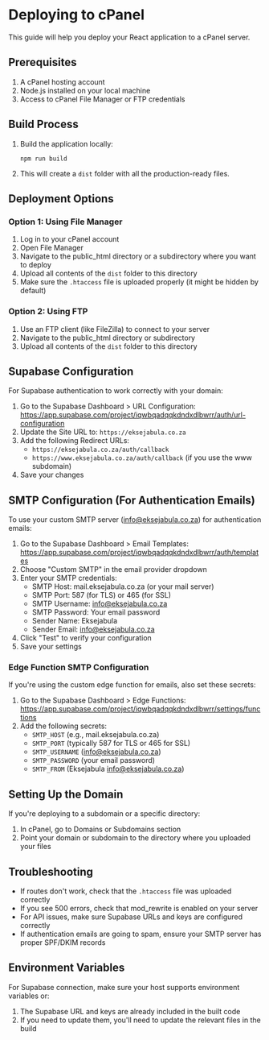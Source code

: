 
# Deploying to cPanel

This guide will help you deploy your React application to a cPanel server.

## Prerequisites

1. A cPanel hosting account
2. Node.js installed on your local machine
3. Access to cPanel File Manager or FTP credentials

## Build Process

1. Build the application locally:
   ```
   npm run build
   ```

2. This will create a `dist` folder with all the production-ready files.

## Deployment Options

### Option 1: Using File Manager

1. Log in to your cPanel account
2. Open File Manager
3. Navigate to the public_html directory or a subdirectory where you want to deploy
4. Upload all contents of the `dist` folder to this directory
5. Make sure the `.htaccess` file is uploaded properly (it might be hidden by default)

### Option 2: Using FTP

1. Use an FTP client (like FileZilla) to connect to your server
2. Navigate to the public_html directory or subdirectory
3. Upload all contents of the `dist` folder to this directory

## Supabase Configuration

For Supabase authentication to work correctly with your domain:

1. Go to the Supabase Dashboard > URL Configuration: https://app.supabase.com/project/iqwbqadqqkdndxdlbwrr/auth/url-configuration
2. Update the Site URL to: `https://eksejabula.co.za`
3. Add the following Redirect URLs:
   - `https://eksejabula.co.za/auth/callback`
   - `https://www.eksejabula.co.za/auth/callback` (if you use the www subdomain)
4. Save your changes

## SMTP Configuration (For Authentication Emails)

To use your custom SMTP server (info@eksejabula.co.za) for authentication emails:

1. Go to the Supabase Dashboard > Email Templates: https://app.supabase.com/project/iqwbqadqqkdndxdlbwrr/auth/templates
2. Choose "Custom SMTP" in the email provider dropdown
3. Enter your SMTP credentials:
   - SMTP Host: mail.eksejabula.co.za (or your mail server)
   - SMTP Port: 587 (for TLS) or 465 (for SSL)
   - SMTP Username: info@eksejabula.co.za
   - SMTP Password: Your email password
   - Sender Name: Eksejabula
   - Sender Email: info@eksejabula.co.za
4. Click "Test" to verify your configuration
5. Save your settings

### Edge Function SMTP Configuration

If you're using the custom edge function for emails, also set these secrets:

1. Go to the Supabase Dashboard > Edge Functions: https://app.supabase.com/project/iqwbqadqqkdndxdlbwrr/settings/functions
2. Add the following secrets:
   - `SMTP_HOST` (e.g., mail.eksejabula.co.za)
   - `SMTP_PORT` (typically 587 for TLS or 465 for SSL)
   - `SMTP_USERNAME` (info@eksejabula.co.za)
   - `SMTP_PASSWORD` (your email password)
   - `SMTP_FROM` (Eksejabula <info@eksejabula.co.za>)

## Setting Up the Domain

If you're deploying to a subdomain or a specific directory:

1. In cPanel, go to Domains or Subdomains section
2. Point your domain or subdomain to the directory where you uploaded your files

## Troubleshooting

- If routes don't work, check that the `.htaccess` file was uploaded correctly
- If you see 500 errors, check that mod_rewrite is enabled on your server
- For API issues, make sure Supabase URLs and keys are configured correctly
- If authentication emails are going to spam, ensure your SMTP server has proper SPF/DKIM records

## Environment Variables

For Supabase connection, make sure your host supports environment variables or:

1. The Supabase URL and keys are already included in the built code
2. If you need to update them, you'll need to update the relevant files in the build
